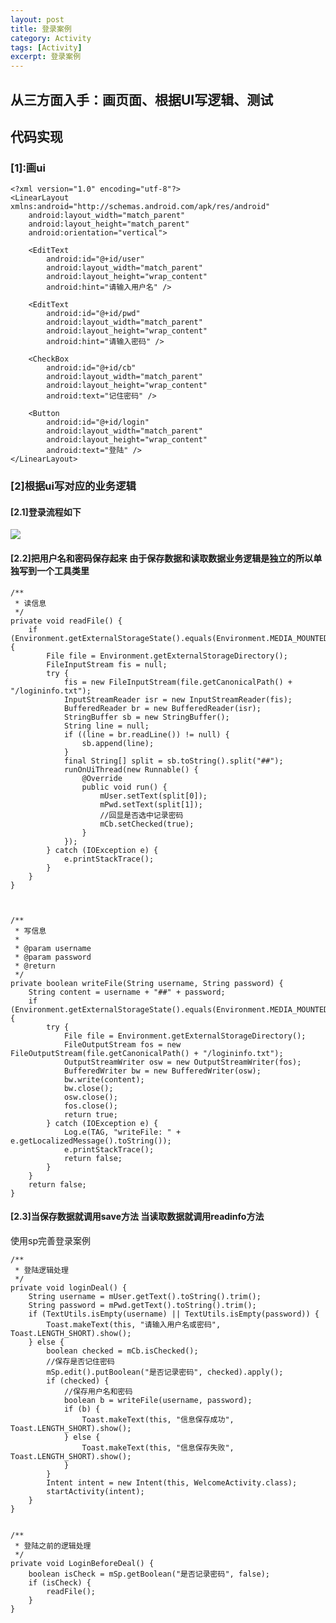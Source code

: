```yaml
---
layout: post
title: 登录案例
category: Activity
tags: [Activity]
excerpt: 登录案例
---
```


## 从三方面入手：画页面、根据UI写逻辑、测试 ##

## 代码实现 ##

### [1]:画ui ###

    <?xml version="1.0" encoding="utf-8"?>
	<LinearLayout xmlns:android="http://schemas.android.com/apk/res/android"
	    android:layout_width="match_parent"
	    android:layout_height="match_parent"
	    android:orientation="vertical">
	
	    <EditText
	        android:id="@+id/user"
	        android:layout_width="match_parent"
	        android:layout_height="wrap_content"
	        android:hint="请输入用户名" />
	
	    <EditText
	        android:id="@+id/pwd"
	        android:layout_width="match_parent"
	        android:layout_height="wrap_content"
	        android:hint="请输入密码" />
	
	    <CheckBox
	        android:id="@+id/cb"
	        android:layout_width="match_parent"
	        android:layout_height="wrap_content"
	        android:text="记住密码" />
	
	    <Button
	        android:id="@+id/login"
	        android:layout_width="match_parent"
	        android:layout_height="wrap_content"
	        android:text="登陆" />
	</LinearLayout>

### [2]根据ui写对应的业务逻辑  ###

#### [2.1]登录流程如下 ####


![](http://www.nangongyibin.com/assets/images/login1.png)

#### [2.2]把用户名和密码保存起来 由于保存数据和读取数据业务逻辑是独立的所以单独写到一个工具类里 ####


    
    /**
     * 读信息
     */
    private void readFile() {
        if (Environment.getExternalStorageState().equals(Environment.MEDIA_MOUNTED)) {
            File file = Environment.getExternalStorageDirectory();
            FileInputStream fis = null;
            try {
                fis = new FileInputStream(file.getCanonicalPath() + "/logininfo.txt");
                InputStreamReader isr = new InputStreamReader(fis);
                BufferedReader br = new BufferedReader(isr);
                StringBuffer sb = new StringBuffer();
                String line = null;
                if ((line = br.readLine()) != null) {
                    sb.append(line);
                }
                final String[] split = sb.toString().split("##");
                runOnUiThread(new Runnable() {
                    @Override
                    public void run() {
                        mUser.setText(split[0]);
                        mPwd.setText(split[1]);
                        //回显是否选中记录密码
                        mCb.setChecked(true);
                    }
                });
            } catch (IOException e) {
                e.printStackTrace();
            }
        }
    }



    /**
     * 写信息
     *
     * @param username
     * @param password
     * @return
     */
    private boolean writeFile(String username, String password) {
        String content = username + "##" + password;
        if (Environment.getExternalStorageState().equals(Environment.MEDIA_MOUNTED)) {
            try {
                File file = Environment.getExternalStorageDirectory();
                FileOutputStream fos = new FileOutputStream(file.getCanonicalPath() + "/logininfo.txt");
                OutputStreamWriter osw = new OutputStreamWriter(fos);
                BufferedWriter bw = new BufferedWriter(osw);
                bw.write(content);
                bw.close();
                osw.close();
                fos.close();
                return true;
            } catch (IOException e) {
                Log.e(TAG, "writeFile: " + e.getLocalizedMessage().toString());
                e.printStackTrace();
                return false;
            }
        }
        return false;
    }

#### [2.3]当保存数据就调用save方法 当读取数据就调用readinfo方法 ####

使用sp完善登录案例

    
    /**
     * 登陆逻辑处理
     */
    private void loginDeal() {
        String username = mUser.getText().toString().trim();
        String password = mPwd.getText().toString().trim();
        if (TextUtils.isEmpty(username) || TextUtils.isEmpty(password)) {
            Toast.makeText(this, "请输入用户名或密码", Toast.LENGTH_SHORT).show();
        } else {
            boolean checked = mCb.isChecked();
            //保存是否记住密码
            mSp.edit().putBoolean("是否记录密码", checked).apply();
            if (checked) {
                //保存用户名和密码
                boolean b = writeFile(username, password);
                if (b) {
                    Toast.makeText(this, "信息保存成功", Toast.LENGTH_SHORT).show();
                } else {
                    Toast.makeText(this, "信息保存失败", Toast.LENGTH_SHORT).show();
                }
            }
            Intent intent = new Intent(this, WelcomeActivity.class);
            startActivity(intent);
        }
    }

	
    /**
     * 登陆之前的逻辑处理
     */
    private void LoginBeforeDeal() {
        boolean isCheck = mSp.getBoolean("是否记录密码", false);
        if (isCheck) {
            readFile();
        }
    }



